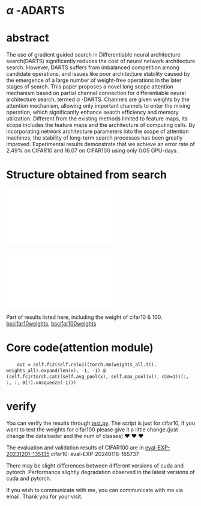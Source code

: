 # $\alpha$ -ADARTS
# abstract

The use of gradient guided search in Differentiable neural architecture search(DARTS) significantly reduces the cost of neural network architecture search. However, DARTS suffers from imbalanced competition among candidate operations, and issues like poor architecture stability caused by the emergence of a large number of weight-free operations in the later stages of search. This paper proposes a novel long scope attention mechanism based on partial channel connection for differentiable neural architecture search, termed $\alpha$ -DARTS. Channels are given weights by the attention mechanism, allowing only important channels to enter the mixing operation, which significantly enhance search efficiency and memory utilization. Different from the existing methods limited to feature maps, its scope includes the feature maps and the architecture of computing cells. By incorporating network architecture parameters into the scope of attention machines, the stability of long-term search processes has been greatly improved. Experimental results demonstrate that we achieve an error rate of 2.49% on CIFAR10 and 16.07 on CIFAR100 using only 0.05 GPU-days.

# Structure obtained from search

![reduction cell](reduction.pdf "reduction cell")

![normal cell](normal.pdf "normal cell")

Part of results listed here, including the weight of cifar10 \& 100.
[bscifar10weights](bscifar10weights.pt "bscifar10weights"), [bscifar100weights](bscifar100weights.pt "bscifar100weights")

# Core code(attention module)    
        out = self.fc2(self.relu1((torch.mm(weights_all.t(), weights_all).expand(len(x), -1, -1) @ (self.fc1(torch.cat((self.avg_pool(x), self.max_pool(x)), dim=1))[:, :, :, 0])).unsqueeze(-1)))

# verify
You can verify the results through [test.py](test.py "test.py"). The script is just for cifar10, if you want to test the weights for cifar100 please give it a little change.(just change the dataloader and the num of classes) :heart: :heart: :heart:

The evaluation and validation results of CIFAR100 are in [eval-EXP-20231201-135135](eval-EXP-20231201-135135 "eval-EXP-20231201-135135")
cifar10: eval-EXP-20240118-165737  


There may be slight differences between different versions of cuda and pytorch.
Performance slightly degradation observed in the latest versions of cuda and pytorch.

If you wish to communicate with me, you can communicate with me via email. Thank you for your visit.
